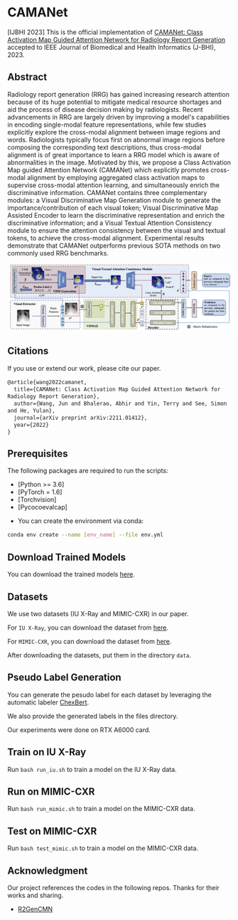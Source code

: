 # CAMANet

[IJBHI 2023] This is the official implementation of [CAMANet: Class Activation Map Guided Attention Network for Radiology Report Generation](https://arxiv.org/pdf/2211.01412.pdf) accepted to  IEEE Journal of Biomedical and Health Informatics (J-BHI), 2023.

## Abstract

Radiology report generation (RRG) has gained increasing research attention because of its huge potential to mitigate  medical resource shortages and aid the process of disease decision making by radiologists. Recent advancements in RRG are largely driven by improving a model's capabilities in encoding single-modal feature representations, while few studies explicitly explore the cross-modal alignment between image regions and words. Radiologists typically focus first on abnormal image regions before composing the corresponding text descriptions, thus cross-modal alignment is of great importance to learn a RRG model which is aware of abnormalities in the image. Motivated by this, we propose a Class Activation Map guided Attention Network (CAMANet) which explicitly promotes cross-modal alignment by employing aggregated class activation maps to supervise cross-modal attention learning, and simultaneously enrich the discriminative information. CAMANet contains three complementary modules: a Visual Discriminative Map Generation module to generate the importance/contribution of each visual token; Visual Discriminative Map Assisted Encoder to learn the discriminative representation and enrich the discriminative information; and a Visual Textual Attention Consistency module to ensure the attention consistency between the visual and textual tokens, to achieve the cross-modal alignment. Experimental results demonstrate that CAMANet outperforms previous SOTA methods on two commonly used RRG benchmarks.

<img src='architecture.png'>

## Citations

If you use or extend our work, please cite our paper.
```
@article{wang2022camanet,
  title={CAMANet: Class Activation Map Guided Attention Network for Radiology Report Generation},
  author={Wang, Jun and Bhalerao, Abhir and Yin, Terry and See, Simon and He, Yulan},
  journal={arXiv preprint arXiv:2211.01412},
  year={2022}
}
```

## Prerequisites

The following packages are required to run the scripts:
- [Python >= 3.6]
- [PyTorch = 1.6]
- [Torchvision]
- [Pycocoevalcap]

* You can create the environment via conda:
```bash
conda env create --name [env_name] --file env.yml
```


## Download Trained Models
You can download the trained models [here](https://drive.google.com/drive/folders/1iv_SNS6GGHKImLrFITdScMor4hvwin77?usp=sharing).

## Datasets
We use two datasets (IU X-Ray and MIMIC-CXR) in our paper.

For `IU X-Ray`, you can download the dataset from [here](https://openi.nlm.nih.gov/faq).

For `MIMIC-CXR`, you can download the dataset from [here](https://physionet.org/content/mimic-cxr/2.0.0/).

After downloading the datasets, put them in the directory `data`.

## Pseudo Label Generation
You can generate the pesudo label for each dataset by leveraging the automatic labeler  [ChexBert](https://github.com/stanfordmlgroup/CheXbert).

We also provide the generated labels in the files directory.

Our experiments were done on RTX A6000 card.

## Train on IU X-Ray

Run `bash run_iu.sh` to train a model on the IU X-Ray data.

## Run on MIMIC-CXR

Run `bash run_mimic.sh` to train a model on the MIMIC-CXR data.

## Test on MIMIC-CXR

Run `bash test_mimic.sh` to train a model on the MIMIC-CXR data.

## Acknowledgment
Our project references the codes in the following repos. Thanks for their works and sharing.
- [R2GenCMN](https://github.com/cuhksz-nlp/R2GenCMN)
